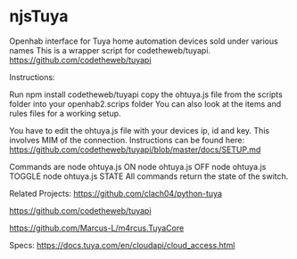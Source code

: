 # njsTuya
Openhab interface for Tuya home automation devices sold under various names
This is a wrapper script for codetheweb/tuyapi. https://github.com/codetheweb/tuyapi

Instructions:

Run
npm install codetheweb/tuyapi
copy the ohtuya.js file from the scripts folder into your openhab2.scrips folder
You can also look at the items and rules files for a working setup.

You have to edit the ohtuya.js file with your devices ip, id and key.
This involves MIM of the connection.
Instructions can be found here: https://github.com/codetheweb/tuyapi/blob/master/docs/SETUP.md

Commands are 
node ohtuya.js ON
node ohtuya.js OFF
node ohtuya.js TOGGLE
node ohtuya.js STATE
All commands return the state of the switch.


Related Projects:
https://github.com/clach04/python-tuya

https://github.com/codetheweb/tuyapi

https://github.com/Marcus-L/m4rcus.TuyaCore


Specs:
https://docs.tuya.com/en/cloudapi/cloud_access.html
